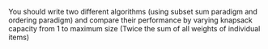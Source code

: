 You  should  write  two  different  algorithms  (using subset sum paradigm and ordering paradigm) and compare their
performance by varying knapsack capacity from
1 to maximum
size (Twice the sum of all weights of individual items)
